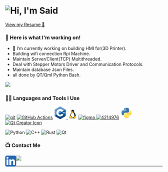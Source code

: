 # ![Hi, I'm Said](https://readme-typing-svg.herokuapp.com?color=%2336BCF7&size=21+&duration=2000&center=true&vCenter=true&multiline=true&width=200&height=40&lines=Hi%2C+I'm+Said!👋🏼;+;+)

[View my Resume 📝](https://drive.google.com/drive/folders/1uRhxDLYMp3okTo5gtrMik3iXi3IpXiri?usp=drive_link)


### 🧰 Here is what I'm working on!  

- 🔭 I’m currently working on building HMI for(3D Printer).
- Building wifi connection Rpi Machine.
- Maintain Server/Client(TCP) Multithreaded.
- Deal with Stepper Motors Driver and Communication Protocols.
- Maintain database Json Files.
- all done by QT/Qml Python Bash.

<a href="https://github.com/404"><img src="https://user-images.githubusercontent.com/73097560/115834477-dbab4500-a447-11eb-908a-139a6edaec5c.gif"></a>

### 👨‍💻 Languages and Tools I Use

<a href="https://git-scm.com/" target="_blank" rel="noreferrer"> <img src="https://www.vectorlogo.zone/logos/git-scm/git-scm-icon.svg" alt="git" height="30" /></a>
<a href="https://github.com/features/actions" target="_blank" rel="noreferrer"> <img src="https://www.vectorlogo.zone/logos/github/github-tile.svg" alt="GitHub Actions" height="30" /></a>
<a href="https://www.w3schools.com/cpp/" ><img src="https://raw.githubusercontent.com/devicons/devicon/master/icons/cplusplus/cplusplus-original.svg" alt="cplusplus" width="40" height="40"/> </a>
<a href="https://www.linux.org/" target="_blank" rel="noreferrer"> <img src="https://raw.githubusercontent.com/devicons/devicon/master/icons/linux/linux-original.svg" alt="linux" height="30" /></a>
<a href="https://www.figma.com/" ><img src="https://www.vectorlogo.zone/logos/figma/figma-icon.svg" alt="figma" width="40" height="40"/> </a> <a href="https://git-scm.com/" target="_blank" rel="noreferrer">
<a href="https://stackoverflow.com" target="blank"><img  src="https://raw.githubusercontent.com/rahuldkjain/github-profile-readme-generator/master/src/images/icons/Social/stack-overflow.svg" alt="4214976" height="30" width="40" /></a>
<a href="https://www.python.org" > <img src="https://raw.githubusercontent.com/devicons/devicon/master/icons/python/python-original.svg" alt="java" width="40" height="40"/> </a>
<a href="https://www.qt.io/qt-for-c-plus-plus" target="_blank"><img src="https://upload.wikimedia.org/wikipedia/commons/0/0b/Qt_logo_2016.svg" alt="Qt Creator Icon" width="40" height="40"></a>

![Python](https://img.shields.io/badge/Python-Intermediate-green)
![C++](https://img.shields.io/badge/C++-Intermediate-lightgreen)
![Rust](https://img.shields.io/badge/Rust-Beginner-blue)
![Qt](https://img.shields.io/badge/Qt_Qml-Advanced-black)

### 📺 Contact Me

  <a href="https://saidmagdy2023@gmail.com"> <img width="40px" src="https://www.vectorlogo.zone/logos/gmail/gmail-icon.svg" />
  <a href="https://www.linkedin.com/in/said-magdy-shhata-0a95a6246"><img align="left" src="https://raw.githubusercontent.com/deepajarout/deepajarout/main/5296501_linkedin_network_linkedin logo_icon.png" alt="deepa Jarout | LinkedIn" width="35px"/></a>

 
---
